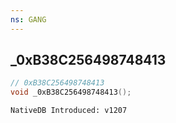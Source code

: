 ```yaml
---
ns: GANG
---
```

## _0xB38C256498748413

```c
// 0xB38C256498748413
void _0xB38C256498748413();
```

```
NativeDB Introduced: v1207
```

